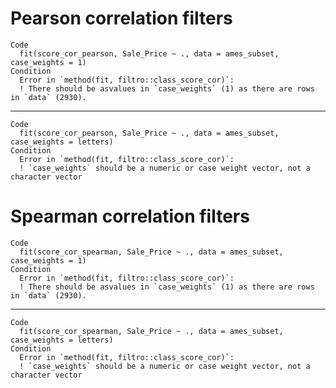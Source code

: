 # Pearson correlation filters

    Code
      fit(score_cor_pearson, Sale_Price ~ ., data = ames_subset, case_weights = 1)
    Condition
      Error in `method(fit, filtro::class_score_cor)`:
      ! There should be asvalues in `case_weights` (1) as there are rows in `data` (2930).

---

    Code
      fit(score_cor_pearson, Sale_Price ~ ., data = ames_subset, case_weights = letters)
    Condition
      Error in `method(fit, filtro::class_score_cor)`:
      ! `case_weights` should be a numeric or case weight vector, not a character vector

# Spearman correlation filters

    Code
      fit(score_cor_spearman, Sale_Price ~ ., data = ames_subset, case_weights = 1)
    Condition
      Error in `method(fit, filtro::class_score_cor)`:
      ! There should be asvalues in `case_weights` (1) as there are rows in `data` (2930).

---

    Code
      fit(score_cor_spearman, Sale_Price ~ ., data = ames_subset, case_weights = letters)
    Condition
      Error in `method(fit, filtro::class_score_cor)`:
      ! `case_weights` should be a numeric or case weight vector, not a character vector

